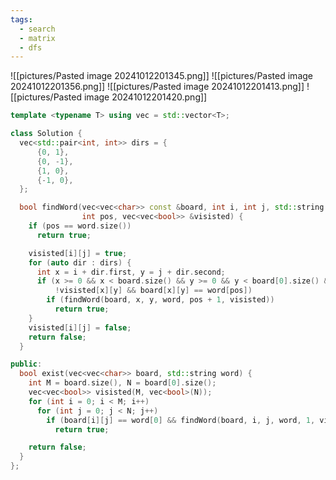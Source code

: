 ```yaml
---
tags:
  - search
  - matrix
  - dfs
---
```

![[pictures/Pasted image 20241012201345.png]]
![[pictures/Pasted image 20241012201356.png]]
![[pictures/Pasted image 20241012201413.png]]
![[pictures/Pasted image 20241012201420.png]]



```c++
template <typename T> using vec = std::vector<T>;

class Solution {
  vec<std::pair<int, int>> dirs = {
      {0, 1},
      {0, -1},
      {1, 0},
      {-1, 0},
  };

  bool findWord(vec<vec<char>> const &board, int i, int j, std::string word,
                int pos, vec<vec<bool>> &visisted) {
    if (pos == word.size())
      return true;

    visisted[i][j] = true;
    for (auto dir : dirs) {
      int x = i + dir.first, y = j + dir.second;
      if (x >= 0 && x < board.size() && y >= 0 && y < board[0].size() &&
          !visisted[x][y] && board[x][y] == word[pos])
        if (findWord(board, x, y, word, pos + 1, visisted))
          return true;
    }
    visisted[i][j] = false;
    return false;
  }

public:
  bool exist(vec<vec<char>> board, std::string word) {
    int M = board.size(), N = board[0].size();
    vec<vec<bool>> visisted(M, vec<bool>(N));
    for (int i = 0; i < M; i++)
      for (int j = 0; j < N; j++)
        if (board[i][j] == word[0] && findWord(board, i, j, word, 1, visisted))
          return true;

    return false;
  }
};
```